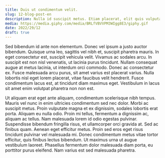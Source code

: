 ```yaml
---
title: Duis ut condimentum velit.
slug: 12-blog-post-en
description: Nulla id suscipit metus. Etiam placerat, elit quis vulputate pretium, nunc orci sagittis velit, in dignissim est mauris sed ante.
media: https://media.giphy.com/media/BRLfVBVVPM3WIgg8E3/giphy.gif
date: 2022/29/12
draft: true
---
```

Sed bibendum id ante non elementum. Donec vel ipsum a justo auctor bibendum. Quisque urna leo, sagittis vel nibh et, suscipit pharetra mauris. In eget consectetur est, suscipit vehicula velit. Vivamus ac sodales arcu. In suscipit est non nisl venenatis, ut lacinia purus tincidunt. Nullam consequat augue at metus lacinia, ut interdum orci commodo. Donec ac consectetur ex. Fusce malesuada arcu purus, sit amet varius est placerat varius. Nulla lobortis nisl eget lorem placerat, vitae faucibus velit hendrerit. Fusce condimentum lacus est, at tincidunt diam maximus eget. Vestibulum in lacus sit amet enim volutpat pharetra non non est.

Ut aliquam erat eget ante aliquam, condimentum scelerisque nibh tempus. Mauris vel nunc in enim ultricies condimentum sed nec dolor. Morbi ac suscipit metus. Proin vulputate magna et ex dignissim, sodales lobortis erat porta. Aliquam eu nulla odio. Proin mi tellus, fermentum a dignissim ac, aliquam ac tellus. Nam malesuada lorem id odio egestas pulvinar. Suspendisse bibendum fringilla risus, et ullamcorper orci gravida at. Sed ac finibus quam. Aenean eget efficitur metus. Proin sed eros eget risus tincidunt pulvinar vel malesuada mi. Donec condimentum metus vitae tortor efficitur, quis finibus lectus bibendum. Ut maximus urna ut augue vestibulum laoreet. Phasellus fermentum dolor malesuada diam porta, eu porttitor purus eleifend. Nam varius est sed malesuada pharetra.

